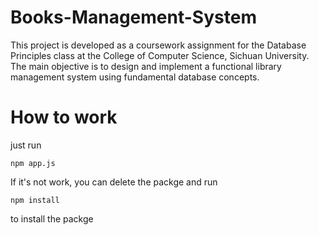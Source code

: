 # Books-Management-System

This project is developed as a coursework assignment for the Database Principles class at the College of Computer Science, Sichuan University. The main objective is to design and implement a functional library management system using fundamental database concepts. 

# How to work

just run 

    npm app.js
If it's not work, you can delete the packge and run

    npm install
to install the packge
